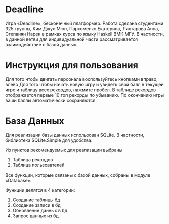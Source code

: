 # Deadline
Игра «Deadline», бесконечный платформер. Работа сделана студентами 325 группы, Ким Джун Мюн, Пархоменко Екатерина, Лихтарова Анна, Степанян Нарек в рамках курса по языку Haskell ВМК МГУ. В частности, в данной ветви для индивидуальной части рассматривается взаимодействие с базой данных.

# Инструкция для пользования
Для того чтобы двигать персонала воспользуйтесь кнопками вправо, влево
Для того чтобы начать новую игру и увидеть свой балл в текущей игре и таблицу всех рекордов, нажмите пробел. В таблице рекордов отображается первые 10 топ рекорды по убыванию.
По окончанию игры ваши баллы автоматически сохраняются

# База Данных
Для реализации базы данных использован SQLite. В частности, библиотека SQLite.Simple для удобства. 

Из пунктов рекомендуемых для реализации выбраны 

1) Таблица рекордов 
2) Таблица пользователей

Все функции, которые связаны с базой данных, собраны в модуле «Database».

Функции делятся в 4 категории:

1) Создание таблицы бд
2) Создание записи в бд
3) Обновление данных в бд
4) Запрос данных из бд
